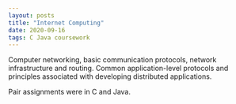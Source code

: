 ```yaml
---
layout: posts
title: "Internet Computing"
date: 2020-09-16
tags: C Java coursework
---
```

Computer networking, basic communication protocols, network infrastructure and routing. Common application-level protocols and principles associated with developing distributed applications.

Pair assignments were in C and Java.